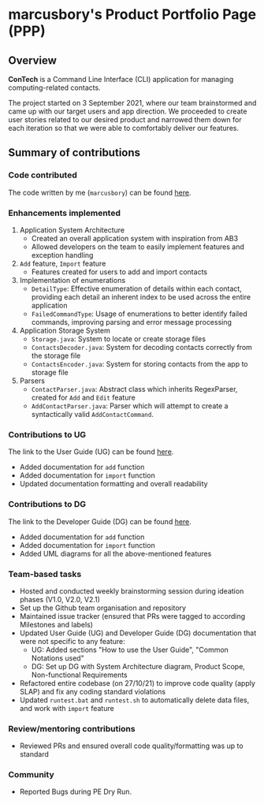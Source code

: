 # marcusbory's Product Portfolio Page (PPP)

## Overview
**ConTech** is a Command Line Interface (CLI) application for managing computing-related contacts.

The project started on 3 September 2021, where our team brainstormed and came up with our target users and app 
direction. We proceeded to create user stories related to our desired product and narrowed them down for each 
iteration so that we were able to comfortably deliver our features.

## Summary of contributions
### Code contributed
The code written by me (`marcusbory`) can be found [here](https://nus-cs2113-ay2122s1.github.io/tp-dashboard/?search=marcusbory&sort=groupTitle&sortWithin=title&timeframe=commit&mergegroup=&groupSelect=groupByRepos&breakdown=true&checkedFileTypes=docs~functional-code~test-code~other&since=2021-09-25&tabOpen=true&tabType=authorship&tabAuthor=marcusbory&tabRepo=AY2122S1-CS2113T-T09-1%2Ftp%5Bmaster%5D&authorshipIsMergeGroup=false&authorshipFileTypes=docs~functional-code~test-code~other&authorshipIsBinaryFileTypeChecked=false).
<br />

### Enhancements implemented
1. Application System Architecture
   - Created an overall application system with inspiration from AB3
   - Allowed developers on the team to easily implement features and exception handling
2. `Add` feature, `Import` feature
   - Features created for users to add and import contacts
3. Implementation of enumerations
   - `DetailType`: Effective enumeration of details within each contact, providing each detail an inherent index to 
   be used across the entire application
   - `FailedCommandType`: Usage of enumerations to better identify failed commands, improving parsing and error message processing
4. Application Storage System
   - `Storage.java`: System to locate or create storage files
   - `ContactsDecoder.java`: System for decoding contacts correctly from the storage file
   - `ContactsEncoder.java`: System for storing contacts from the app to storage file
5. Parsers
   - `ContactParser.java`: Abstract class which inherits RegexParser, created for `Add` and `Edit` feature
   - `AddContactParser.java`: Parser which will attempt to create a syntactically valid `AddContactCommand`.

### Contributions to UG
The link to the User Guide (UG) can be found [here](https://ay2122s1-cs2113t-t09-1.github.io/tp/UserGuide.html).
- Added documentation for `add` function
- Added documentation for `import` function
- Updated documentation formatting and overall readability

<div style="page-break-after: always;"></div>

### Contributions to DG
The link to the Developer Guide (DG) can be found [here](https://ay2122s1-cs2113t-t09-1.github.io/tp/DeveloperGuide.html).
- Added documentation for `add` function
- Added documentation for `import` function
- Added UML diagrams for all the above-mentioned features

### Team-based tasks
- Hosted and conducted weekly brainstorming session during ideation phases (V1.0, V2.0, V2.1)
- Set up the Github team organisation and repository
- Maintained issue tracker (ensured that PRs were tagged to according Milestones and labels)
- Updated User Guide (UG) and Developer Guide (DG) documentation that were not specific to any feature:
  - UG: Added sections "How to use the User Guide", "Common Notations used"
  - DG: Set up DG with System Architecture diagram, Product Scope, Non-functional Requirements
- Refactored entire codebase (on 27/10/21) to improve code quality (apply SLAP) and fix any coding standard violations
- Updated `runtest.bat` and `runtest.sh` to automatically delete data files, and work with `import` feature

### Review/mentoring contributions
- Reviewed PRs and ensured overall code quality/formatting was up to standard

### Community
- Reported Bugs during PE Dry Run.
